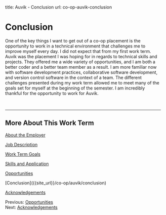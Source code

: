 title: Auvik - Conclusion
url: co-op-auvik-conclusion

<h1 class="u-lead center">Conclusion</h1>

One of the key things I want to get out of a co-op placement is the opportunity to work in a technical environment that challenges me to improve myself every day. I did not expect that from my first work term. Auvik was the placement I was hoping for in regards to technical skills and projects. They offered me a wide variety of opportunities, and I am both a better coder and a better team member as a result. I am more familiar now with software development practices, collaborative software development, and version control software in the context of a team. The different challenges presented during my work term allowed me to meet many of the goals set for myself at the beginning of the semester. I am incredibly thankful for the opportunity to work for Auvik.

<br>
<hr>

<h2 class="u-sublead">More About This Work Term</h2>

[About the Employer]({{site_url}}/co-op/auvik/about-the-employer)

[Job Description]({{site_url}}/co-op/auvik/job-description)

[Work Term Goals]({{site_url}}/co-op/auvik/work-term-goals)

[Skills and Application]({{site_url}}/co-op/auvik/skills-and-application)

[Opportunities]({{site_url}}/co-op/auvik/opportunities)

<span class='active'>
  [Conclusion]({{site_url}}/co-op/auvik/conclusion)
</span>

[Acknowledgements]({{site_url}}/co-op/auvik/acknowledgements)

<div class="left-aligned no-margin">
  Previous: <a href="{{ site_url }}/co-op/auvik/opportunities">Opportunities</a>
</div>

<div class="right-aligned no-margin">
  Next: <a href="{{ site_url }}/co-op/auvik/acknowledgements">Acknowledgements</a>
</div>
